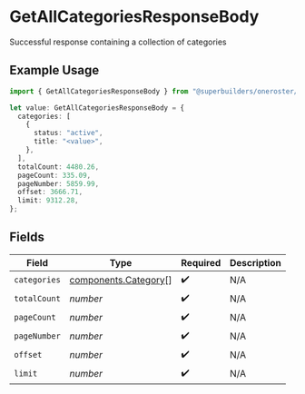 # GetAllCategoriesResponseBody

Successful response containing a collection of categories

## Example Usage

```typescript
import { GetAllCategoriesResponseBody } from "@superbuilders/oneroster/models/operations";

let value: GetAllCategoriesResponseBody = {
  categories: [
    {
      status: "active",
      title: "<value>",
    },
  ],
  totalCount: 4480.26,
  pageCount: 335.09,
  pageNumber: 5859.99,
  offset: 3666.71,
  limit: 9312.28,
};
```

## Fields

| Field                                                        | Type                                                         | Required                                                     | Description                                                  |
| ------------------------------------------------------------ | ------------------------------------------------------------ | ------------------------------------------------------------ | ------------------------------------------------------------ |
| `categories`                                                 | [components.Category](../../models/components/category.md)[] | :heavy_check_mark:                                           | N/A                                                          |
| `totalCount`                                                 | *number*                                                     | :heavy_check_mark:                                           | N/A                                                          |
| `pageCount`                                                  | *number*                                                     | :heavy_check_mark:                                           | N/A                                                          |
| `pageNumber`                                                 | *number*                                                     | :heavy_check_mark:                                           | N/A                                                          |
| `offset`                                                     | *number*                                                     | :heavy_check_mark:                                           | N/A                                                          |
| `limit`                                                      | *number*                                                     | :heavy_check_mark:                                           | N/A                                                          |